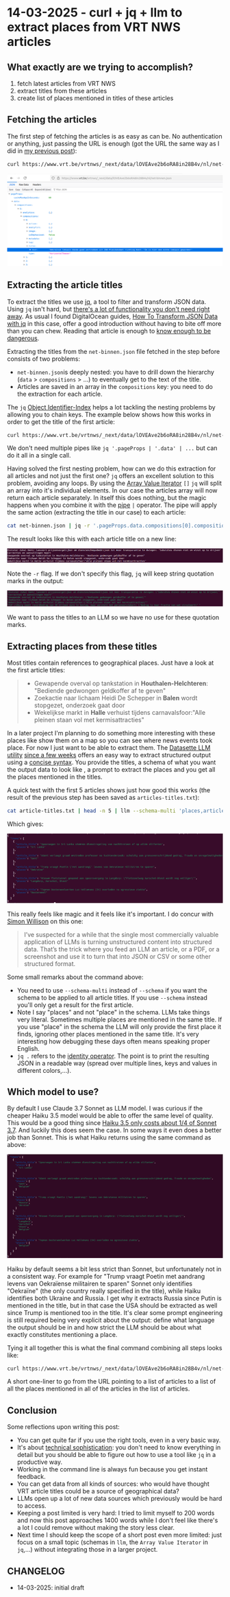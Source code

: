 # 14-03-2025 - curl + jq + llm to extract places from VRT NWS articles

## What exactly are we trying to accomplish?

1. fetch latest articles from VRT NWS
2. extract titles from these articles
3. create list of places mentioned in titles of these articles

## Fetching the articles

The first step of fetching the articles is as easy as can be. No authentication or anything, just passing the URL is enough (got the URL the same way as I did in [my previous post](https://mini-computer.tail1ad9dd.ts.net/static/posts/tracking-job-postings-flemish-government-using-github-actions.html#find-the-url-of-the-api-endpoint-returning-job-postings)):

```bash
curl https://www.vrt.be/vrtnws/_next/data/lOVEAve2b6oRA8in28B4v/nl/net-binnen.json
```
![](/static/images/posts/14-03-2025---curl-+-jq-+-llm-to-extract-places-from-vrt-nws-articles/net-binnen-json.png)

## Extracting the article titles

To extract the titles we use [jq](https://jqlang.org/), a tool to filter and transform JSON data. Using `jq` isn't hard, but [there's a lot of functionality you don't need right away](https://devdocs.io/jq/). As usual I found DigitalOcean guides, [How To Transform JSON Data with jq](https://www.digitalocean.com/community/tutorials/how-to-transform-json-data-with-jq) in this case, offer a good introduction without having to bite off more than you can chew. Reading that article is enough to [know enough to be dangerous](https://www.learnenough.com/our-philosophy).

Extracting the titles from the `net-binnen.json` file fetched in the step before consists of two problems:

- `net-binnen.json`is deeply nested: you have to drill down the hierarchy (`data` > `compositions` > ...) to eventually get to the text of the title.
- Articles are saved in an array in the `compositions` key: you need to do the extraction for each article.

The `jq` [Object Identifier-Index](https://jqlang.org/manual/#object-identifier-index) helps a lot tackling the nesting problems by allowing you to chain keys. The example below shows how this works in order to get the title of the first article:

```bash
curl https://www.vrt.be/vrtnws/_next/data/lOVEAve2b6oRA8in28B4v/nl/net-binnen.json | jq '.pageProps.data.compositions[0].compositions[0].title.text'
```

We don't need multiple pipes like `jq '.pageProps | '.data' | ...` but can do it all in a single call.

Having solved the first nesting problem, how can we do this extraction for all articles and not just the first one? `jq` offers an excellent solution to this problem, avoiding any loops. By using the [Array Value Iterator](https://jqlang.org/manual/#array-object-value-iterator)  `[]` `jq` will split an array into it's individual elements. In our case the articles array will now return each article separately. In itself this does nothing, but the magic happens when you combine it with the  [pipe](https://jqlang.org/manual/#pipe) `|` operator. The pipe will apply the same action (extracting the title in our case) to each article:

```bash
cat net-binnen.json | jq -r '.pageProps.data.compositions[0].compositions[] | .title.text'
```

The result looks like this with each article title on a new line:

![](/static/images/posts/14-03-2025---curl-+-jq-+-llm-to-extract-places-from-vrt-nws-articles/titles-without-quotation-marks.png)

Note the `-r` flag. If we don't specify this flag, `jq` will keep string quotation marks in the output:

![](/static/images/posts/14-03-2025---curl-+-jq-+-llm-to-extract-places-from-vrt-nws-articles/titles-with-quotation-marks.png)

We want to pass the titles to an LLM so we have no use for these quotation marks.

## Extracting places from these titles

Most titles contain references to geographical places. Just have a look at the first article titles:

> - Gewapende overval op tankstation in **Houthalen-Helchteren**: "Bediende gedwongen geldkoffer af te geven" 
> - Zoekactie naar lichaam Heidi De Schepper in **Balen** wordt stopgezet, onderzoek gaat door
> - Wekelijkse markt in **Halle** verhuist tijdens carnavalsfoor:"Alle pleinen staan vol met kermisattracties"

In a later project I'm planning to do something more interesting with these places like show them on a map so you can see where news events took place. For now I just want to be able to extract them. The [Datasette LLM utility](https://llm.datasette.io/en/stable/) [since a few weeks](https://simonwillison.net/2025/Feb/28/llm-schemas/) offers an easy way to extract structured output using a [concise syntax](https://llm.datasette.io/en/stable/schemas.html#schemas-dsl). You provide the titles, a schema of what you want the output data to look like , a prompt to extract the places and you get all the places mentioned in the titles.

A quick test with the first 5 articles shows just how good this works (the result of the previous step has been saved as `articles-titles.txt`):

```bash
cat article-titles.txt | head -n 5 | llm --schema-multi 'places,article_title' 'extract geographical places from these article titles' | jq '.'
```

Which gives:

![](/static/images/posts/14-03-2025---curl-+-jq-+-llm-to-extract-places-from-vrt-nws-articles/places-from-titles-sonnet.png)

This really feels like magic and it feels like it's important. I do concur with [Simon Willison](https://simonwillison.net/2025/Feb/28/llm-schemas/) on this one:

> I’ve suspected for a while that the single most commercially valuable application of LLMs is turning unstructured content into structured data. That’s the trick where you feed an LLM an article, or a PDF, or a screenshot and use it to turn that into JSON or CSV or some other structured format.

Some small remarks about the command above:

- You need to use `--schema-multi` instead of `--schema` if you want the schema to be applied to all article titles. If you use `--schema` instead you'll only get a result for the first article.
- Note I say "places" and not "place" in the schema. LLMs take things very literal. Sometimes multiple places are mentioned in the same title. If you use "place" in the schema the LLM will only provide the first place it finds, ignoring other places mentioned in the same title. It's very interesting how debugging these days often means speaking proper English.
- `jq .` refers to the [identity operator](https://jqlang.org/manual/#identity). The point is to print the resulting JSON in a readable way (spread over multiple lines, keys and values in different colors,...).

## Which model to use?

By default I use Claude 3.7 Sonnet as LLM model. I was curious if the cheaper Haiku 3.5 model would be able to offer the same  level of quality. This would be a good thing since [Haiku 3.5 only costs about 1/4 of Sonnet 3.7](https://www.anthropic.com/pricing#anthropic-api). And luckily this does seem the case. In some ways it even does a better job than Sonnet. This is what Haiku returns using the same command as above:

![](/static/images/posts/14-03-2025---curl-+-jq-+-llm-to-extract-places-from-vrt-nws-articles/places-from-titles-haiku.png)

Haiku by default seems a bit less strict than Sonnet, but unfortunately not in a consistent way. For example for "Trump vraagt Poetin met aandrang levens van Oekraïense militairen te sparen" Sonnet only identifies "Oekraïne" (the only country really specified in the title), while Haiku identifies both Ukraine and Russia. I get why it extracts Russia since Putin is mentioned in the title, but in that case the USA should be extracted as well since Trump is mentioned too in the title. It's clear some prompt engineering is still required being very explicit about the output: define what language the output should be in and how strict the LLM should be about what exactly constitutes mentioning a place.

Tying it all together this is what the final command combining all steps looks like:

```bash
curl https://www.vrt.be/vrtnws/_next/data/lOVEAve2b6oRA8in28B4v/nl/net-binnen.json | jq -r '.pageProps.data.compositions[0].compositions[] | .title.text' | llm --schema-multi 'places,article_title' 'extract geographical places from these article titles' | jq '.'
```

A short one-liner to go from the URL pointing to a list of articles to a list of all the places mentioned in all of the articles in the list of articles.

## Conclusion

Some reflections upon writing this post:

- You can get quite far if you use the right tools, even in a very basic way.
- It's about [technical sophistication](https://www.learnenough.com/our-philosophy): you don't need to know everything in detail but you should be able to figure out how to use a tool like `jq` in a productive way.
- Working in the command line is always fun because you get instant feedback.
- You can get data from all kinds of sources: who would have thought VRT article titles could be a source of geographical data?
- LLMs open up a lot of new data sources which previously would be hard to access.
- Keeping a post limited is very hard: I tried to limit myself to 200 words and now this post approaches 1400 words while I don't feel like there's a lot I could remove without making the story less clear.
- Next time I should keep the scope of a short post even more limited: just focus on a small topic (schemas in `llm`,  the `Array Value Iterator` in `jq`,...) without integrating those in a larger project.

## CHANGELOG

- 14-03-2025: initial draft